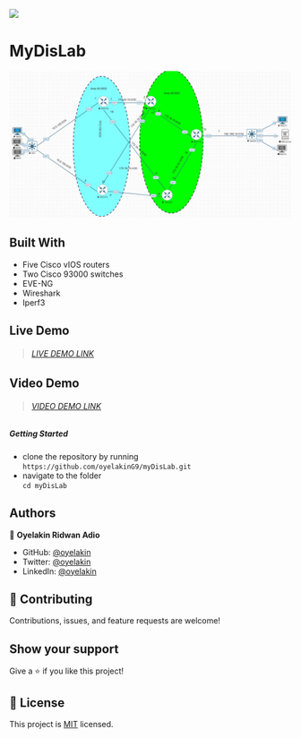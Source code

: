 ![](https://img.shields.io/badge/Microverse-blueviolet)
# MyDisLab

![image](./OSPF-topo.png)
## Built With

- Five Cisco vIOS routers
- Two Cisco 93000 switches 
- EVE-NG
- Wireshark
- Iperf3
## Live Demo
> ###### [LIVE DEMO LINK](https://172.16.14.2/legacy/Users/KinG/MyDisLab1.unl/topology/)

## Video Demo
> ###### [VIDEO DEMO LINK](https://www.loom.com/share/7c667355a904437b80cff2848cc4d39e)
##### Getting Started
- clone the repository by running\
    `https://github.com/oyelakinG9/myDisLab.git`
- navigate to the folder\
    `cd myDisLab`

## Authors

👤 **Oyelakin Ridwan Adio**
- GitHub: [@oyelakin](https://github.com/oyelakinG9)
- Twitter: [@oyelakin](https://twitter.com/OyelakinG1)
- LinkedIn: [@oyelakin](https://www.linkedin.com/in/oyelakin-ridwan-4b4a02b6/)

## :handshake: Contributing
Contributions, issues, and feature requests are welcome!
## Show your support
Give a :star:️ if you like this project!
## :memo: License
This project is [MIT](./MIT.md) licensed.
